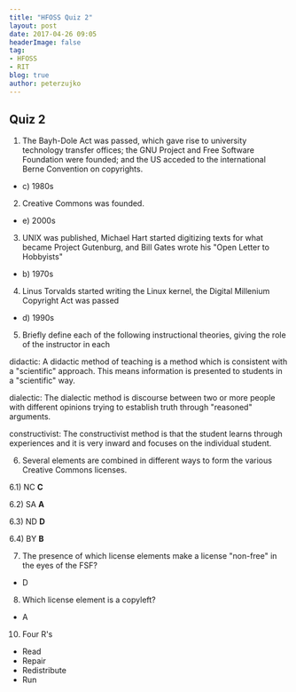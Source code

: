```yaml
---
title: "HFOSS Quiz 2"
layout: post
date: 2017-04-26 09:05
headerImage: false
tag:
- HFOSS
- RIT
blog: true
author: peterzujko
---
```

## Quiz 2
1) The Bayh-Dole Act was passed, which gave rise to university technology transfer offices; the GNU Project and Free Software Foundation were founded; and the US acceded to the international Berne Convention on copyrights.
* c) 1980s

2) Creative Commons was founded.
* e) 2000s

3) UNIX was published, Michael Hart started digitizing texts for what became Project Gutenburg, and Bill Gates wrote his "Open Letter to Hobbyists"
* b) 1970s

4) Linus Torvalds started writing the Linux kernel, the Digital Millenium Copyright Act was passed
* d) 1990s

5) Briefly define each of the following instructional theories, giving the role of the instructor in each

didactic: A didactic method of teaching is a method which is consistent with a "scientific" approach. This means information is presented to students in a "scientific" way.

dialectic: The dialectic method is discourse between two or more people with different opinions trying to establish truth through "reasoned" arguments.

constructivist: The constructivist method is that the student learns through experiences and it is very inward and focuses on the individual student.

6) Several elements are combined in different ways to form the various Creative Commons licenses. 

6.1) NC __C__

6.2) SA __A__

6.3) ND __D__

6.4) BY __B__

7) The presence of which license elements make a license "non-free" in the eyes of the FSF?
* D

8) Which license element is a copyleft?
* A

10) Four R's

* Read
* Repair
* Redistribute
* Run

